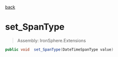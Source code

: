 ﻿

[back](/IronSphere.Extensions/DateTimeSpan)

# set_SpanType

> Assembly: IronSphere.Extensions

```csharp
public void  set_SpanType(DateTimeSpanType value)
```



 